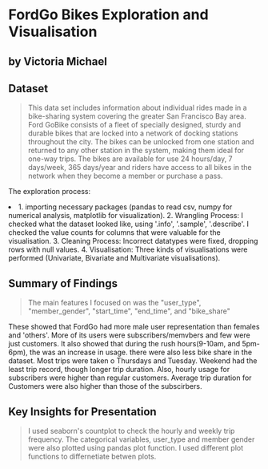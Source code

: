 # FordGo Bikes Exploration and Visualisation
## by Victoria Michael


## Dataset

> This data set includes information about individual rides made in a bike-sharing system covering the greater San Francisco Bay area. Ford GoBike consists of a fleet of specially designed, sturdy and durable bikes that are locked into a network of docking stations throughout the city. The bikes can be unlocked from one station and returned to any other station in the system, making them ideal for one-way trips. The bikes are available for use 24 hours/day, 7 days/week, 365 days/year and riders have access to all bikes in the network when they become a member or purchase a pass.

The exploration process:
<li> 1. importing necessary packages (pandas to read csv, numpy for numerical analysis, matplotlib for visualization). 
    2. Wrangling Process: I checked what the dataset looked like, using '.info', '.sample', '.describe'. I checked  the value counts for columns that were valuable for the visualisation.
    3. Cleaning Process: Incorrect datatypes were fixed, dropping rows with null values.
    4. Visualisation: Three kinds of visualisations were performed (Univariate, Bivariate and Multivariate visualisations).
</li>    


## Summary of Findings

> The main features I focused on was the "user_type", "member_gender", "start_time", "end_time", and "bike_share"

These showed that FordGo had more male user representation than females and 'others'. More of its users were subscribers/memvbers and few were just customers. It also showed that during the rush hours(9-10am, and 5pm-6pm), the was an increase in usage. there were also less bike share in the dataset. Most trips were taken o Thursdays and Tuesday. Weekend had the least trip record, though longer trip duration. Also, hourly usage for subscribers were higher than regular customers. Average trip duration for Customers were also higher than those of the subscirbers. 

## Key Insights for Presentation

> I used seaborn's countplot to check the hourly and weekly trip frequency. The categorical variables, user_type and member gender were also plotted using pandas plot function. I used different plot functions to differnetiate betwen plots.